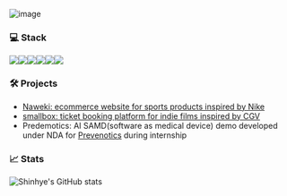 <p align="center">

![image](https://github.com/ksh0123/ksh0123/assets/122417190/805d0484-c76c-4c6f-8cf6-47cb7ca2efc4)

### 💻 Stack
<img src="https://img.shields.io/badge/Javascript-F7DF1E?style=flat&amp;logo=javascript&amp;logoColor=white"><img src="https://img.shields.io/badge/Node.js-339933?style=flat&amp;logo=Node.js&amp;logoColor=white"><img src="https://img.shields.io/badge/MySQL-4479A1?style=flat&amp;logo=MySQL&amp;logoColor=white"><img src="https://img.shields.io/badge/Amazon%20EC2-FF9900?style=flat&amp;logo=Amazon%20EC2&logoColor=white"><img src="https://img.shields.io/badge/AWS_RDS-527FFF?style=flat&amp;logo=Amazon RDS&amp;logoColor=white"><img src="https://img.shields.io/badge/Docker-2496ED?style=flat&amp;logo=Docker&amp;logoColor=white">
</p>

### 🛠️ Projects 
- [Naweki: ecommerce website for sports products inspired by Nike](https://github.com/ksh0123/42-1st-Naweki-backend)
- [smallbox: ticket booking platform for indie films inspired by CGV](https://github.com/ksh0123/42-2nd-smallbox-backend)
- Predemotics: AI SAMD(software as medical device) demo developed under NDA for [Prevenotics](https://www.prevenotics.co.kr/company/about.php) during internship

### 📈 Stats
<div>
  <div class="image-container">
  <img src="https://github-readme-stats.vercel.app/api?username=ksh0123&theme=calm&show_icons=true" alt="Shinhye's GitHub stats">
</div>

<!--
**ksh0123/ksh0123** is a ✨ _special_ ✨ repository because its `README.md` (this file) appears on your GitHub profile.

Here are some ideas to get you started:

- 🔭 I’m currently working on ...
- 🌱 I’m currently learning ...
- 👯 I’m looking to collaborate on ...
- 🤔 I’m looking for help with ...
- 💬 Ask me about ...
- 📫 How to reach me: ...
- 😄 Pronouns: ...
- ⚡ Fun fact: ...
-->




